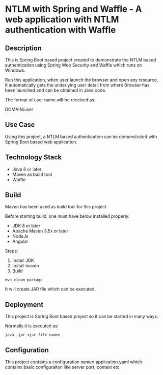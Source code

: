# NTLM with Spring and Waffle - A web application with NTLM authentication with Waffle

## Description
This is Spring Boot based project created to demonstrate the NTLM based authentication using Spring Web Security and Waffle which runs on Windows.

Run this application, when user launch the browser and open any resource, it automatically gets the underlying user detail from where Browser has been launched and can be obtained in Java code.

The format of user name will be received as:

DOMAIN/user

## Use Case
Using this project, a NTLM based authentication can be demonstrated with Spring Boot based web application.

## Technology Stack
- Java 8 or later
- Maven as build tool
- Waffle

## Build
Maven has been used as build tool for this project.

Before starting build, one must have below installed properly:
- JDK 8 or later
- Apache Maven 3.5x or later
- NodeJs
- Angular

Steps:
1. Install JDK
2. Install maven
3. Build
```
mvn clean package
```
It will create JAR file which can be executed.

## Deployment 
This project is Spring Boot based project so it can be started in many ways.

Normally it is executed as:
```
java -jar <jar file name>
```

## Configuration
This project contains a configuration named application.yaml which contains basic configuraiton like server port, context etc.
